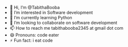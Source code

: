 - 👋 Hi, I’m @TabithaBooba
- 👀 I’m interested in Software development
- 🌱 I’m currently learning Python
- 💞️ I’m looking to collaborate on software development
- 📫 How to reach me tabithabooba2345 at gmail dot com
- 😄 Pronouns: code eater
- ⚡ Fun fact: i eat code 

<!---
TabithaBooba/TabithaBooba is a ✨ special ✨ repository because its `README.md` (this file) appears on your GitHub profile.
You can click the Preview link to take a look at your changes.
--->
